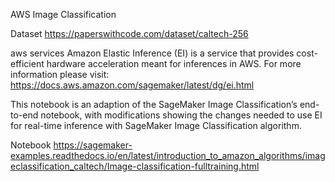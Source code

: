 AWS Image Classification

Dataset 
https://paperswithcode.com/dataset/caltech-256

aws services 
Amazon Elastic Inference (EI) is a service that provides cost-efficient hardware acceleration 
meant for inferences in AWS. 
For more information please visit: https://docs.aws.amazon.com/sagemaker/latest/dg/ei.html

This notebook is an adaption of the SageMaker Image Classification’s end-to-end notebook,
 with modifications showing the changes needed to use EI for real-time inference with SageMaker Image Classification algorithm.

Notebook
https://sagemaker-examples.readthedocs.io/en/latest/introduction_to_amazon_algorithms/imageclassification_caltech/Image-classification-fulltraining.html

